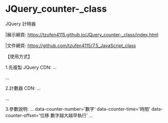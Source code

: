 # JQuery_counter-_class
JQuery 計時器

|展示網頁:
https://tzufen4115.github.io/JQuery_counter-_class/index.html

|文件網頁:
https://github.com/tzufen4115/7.5_JavaScript_class


【使用方式】

1.先複製 JQuery CDN:
...
<script src="https://ajax.googleapis.com/ajax/libs/jquery/3.5.1/jquery.min.js"></script>
...

2.計數器 CDN:
...
<script src="https://tzufen4115.github.io/JQuery_counter-_class/counter.js"></script>
...

3.參數說明:
...
data-counter-number='數字'
data-counter-time='時間'
data-counter-offset='位移 數字越大越早執行'
...